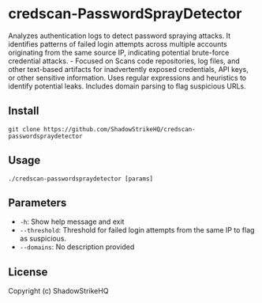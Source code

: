 # credscan-PasswordSprayDetector
Analyzes authentication logs to detect password spraying attacks. It identifies patterns of failed login attempts across multiple accounts originating from the same source IP, indicating potential brute-force credential attacks. - Focused on Scans code repositories, log files, and other text-based artifacts for inadvertently exposed credentials, API keys, or other sensitive information. Uses regular expressions and heuristics to identify potential leaks. Includes domain parsing to flag suspicious URLs.

## Install
`git clone https://github.com/ShadowStrikeHQ/credscan-passwordspraydetector`

## Usage
`./credscan-passwordspraydetector [params]`

## Parameters
- `-h`: Show help message and exit
- `--threshold`: Threshold for failed login attempts from the same IP to flag as suspicious.
- `--domains`: No description provided

## License
Copyright (c) ShadowStrikeHQ
